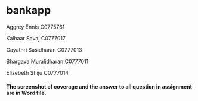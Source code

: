 # bankapp

Aggrey  Ennis  C0775761 

Kalhaar  Savaj  C0777017 

Gayathri  Sasidharan C0777013

Bhargava  Muralidharan  C0777011  

Elizebeth  Shiju  C0777014

#### The screenshot of coverage and the answer to all question in assignment are in Word file. 
